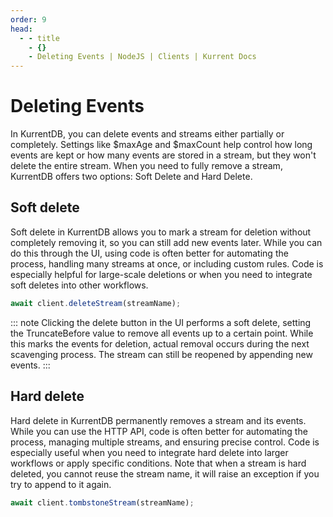 ```yaml
---
order: 9
head:
  - - title
    - {}
    - Deleting Events | NodeJS | Clients | Kurrent Docs
---
```


# Deleting Events

In KurrentDB, you can delete events and streams either partially or
completely. Settings like $maxAge and $maxCount help control how long events are
kept or how many events are stored in a stream, but they won't delete the entire
stream.  When you need to fully remove a stream, KurrentDB offers two
options: Soft Delete and Hard Delete.

## Soft delete

Soft delete in KurrentDB allows you to mark a stream for deletion without
completely removing it, so you can still add new events later. While you can do
this through the UI, using code is often better for automating the process,
handling many streams at once, or including custom rules. Code is especially
helpful for large-scale deletions or when you need to integrate soft deletes
into other workflows.

```ts
await client.deleteStream(streamName);
```

::: note 
Clicking the delete button in the UI performs a soft delete, setting the
TruncateBefore value to remove all events up to a certain point.  While this
marks the events for deletion, actual removal occurs during the next scavenging
process.  The stream can still be reopened by appending new events.
:::

## Hard delete

Hard delete in KurrentDB permanently removes a stream and its events. While
you can use the HTTP API, code is often better for automating the process,
managing multiple streams, and ensuring precise control. Code is especially
useful when you need to integrate hard delete into larger workflows or apply
specific conditions. Note that when a stream is hard deleted, you cannot reuse
the stream name, it will raise an exception if you try to append to it again.

```ts
await client.tombstoneStream(streamName);
```